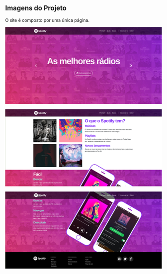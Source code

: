 ## Imagens do Projeto

O site é composto por uma única página.



![image1](image1.png)



![image2](image2.png)



![image3](image3.png)
